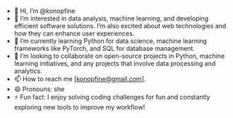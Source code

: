 - 👋 Hi, I’m @konopfine
- 👀 I’m interested in data analysis, machine learning, and developing efficient software solutions. I’m also excited about web technologies and how they can enhance user experiences.
- 🌱 I’m currently learning Python for data science, machine learning frameworks like PyTorch, and SQL for database management.
- 💞️ I’m looking to collaborate on open-source projects in Python, machine learning initiatives, and any projects that involve data processing and analytics.
- 📫 How to reach me [konopfine@gmail.com].
- 😄 Pronouns: she
- ⚡ Fun fact: I enjoy solving coding challenges for fun and constantly exploring new tools to improve my workflow!

<!---
konopfine/konopfine is a ✨ special ✨ repository because its `README.md` (this file) appears on your GitHub profile.
You can click the Preview link to take a look at your changes.
--->
